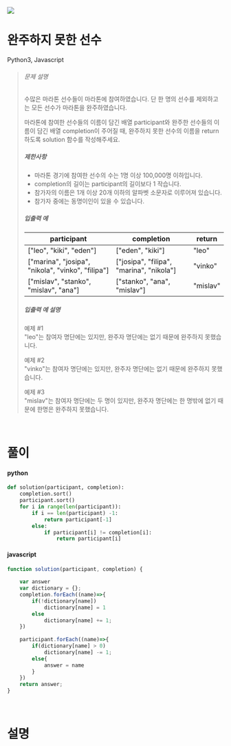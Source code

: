 ![](/img/programmers.png)

# 완주하지 못한 선수

Python3, Javascript

>###### 문제 설명
>
>수많은 마라톤 선수들이 마라톤에 참여하였습니다. 단 한 명의 선수를 제외하고는 모든 선수가 마라톤을 완주하였습니다.
>
>마라톤에 참여한 선수들의 이름이 담긴 배열 participant와 완주한 선수들의 이름이 담긴 배열 completion이 주어질 때, 완주하지 못한 선수의 이름을 return 하도록 solution 함수를 작성해주세요.
>
>##### 제한사항
>
>-   마라톤 경기에 참여한 선수의 수는 1명 이상 100,000명 이하입니다.
>-   completion의 길이는 participant의 길이보다 1 작습니다.
>-   참가자의 이름은 1개 이상 20개 이하의 알파벳 소문자로 이루어져 있습니다.
>-   참가자 중에는 동명이인이 있을 수 있습니다.
>
>##### 입출력 예
>
>| participant | completion | return |
>| --- | --- | --- |
>| ["leo", "kiki", "eden"] | ["eden", "kiki"] | "leo" |
>| ["marina", "josipa", "nikola", "vinko", "filipa"] | ["josipa", "filipa", "marina", "nikola"] | "vinko" |
>| ["mislav", "stanko", "mislav", "ana"] | ["stanko", "ana", "mislav"] | "mislav" |
>
>##### 입출력 예 설명
>
>예제 #1\
>"leo"는 참여자 명단에는 있지만, 완주자 명단에는 없기 때문에 완주하지 못했습니다.
>
>예제 #2\
>"vinko"는 참여자 명단에는 있지만, 완주자 명단에는 없기 때문에 완주하지 못했습니다.
>
>예제 #3\
>"mislav"는 참여자 명단에는 두 명이 있지만, 완주자 명단에는 한 명밖에 없기 때문에 한명은 완주하지 못했습니다.

<br/>

# 풀이

#### python
```python
def solution(participant, completion):
    completion.sort()
    participant.sort()
    for i in range(len(participant)):
        if i == len(participant) -1:
            return participant[-1]
        else:
            if participant[i] != completion[i]:
                return participant[i]
```
#### javascript
```javascript
function solution(participant, completion) {
   
    var answer
    var dictionary = {};
    completion.forEach((name)=>{
        if(!dictionary[name])
            dictionary[name] = 1
        else
            dictionary[name] += 1;
    })
    
    participant.forEach((name)=>{
        if(dictionary[name] > 0)
            dictionary[name] -= 1;
        else{
            answer = name
        }
    })
    return answer;
}
```

<br/>

# 설명